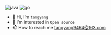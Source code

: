 ![java](https://img.shields.io/badge/lang-Java-orange)
![go](https://img.shields.io/badge/lang-go-blue)
- 👋 Hi, I’m ``tangyang``
- 👀 I’m interested in ``Open source``
- 📫 How to reach me tangyang9464@163.com

<!---
tangyang9464/tangyang9464 is a ✨ special ✨ repository because its `README.md` (this file) appears on your GitHub profile.
You can click the Preview link to take a look at your changes.
--->
